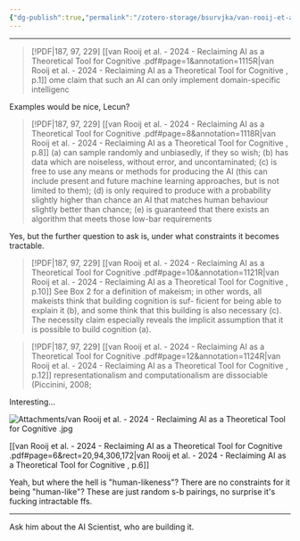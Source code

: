 ```yaml
---
{"dg-publish":true,"permalink":"/zotero-storage/bsurvjka/van-rooij-et-al/","noteIcon":""}
---
```


---

> [!PDF|187, 97, 229] [[van Rooij et al. - 2024 - Reclaiming AI as a Theoretical Tool for Cognitive .pdf#page=1&annotation=1115R|van Rooij et al. - 2024 - Reclaiming AI as a Theoretical Tool for Cognitive , p.1]]
> ome claim that such an AI can only implement domain-specific intelligenc

Examples would be nice, Lecun? 

> [!PDF|187, 97, 229] [[van Rooij et al. - 2024 - Reclaiming AI as a Theoretical Tool for Cognitive .pdf#page=8&annotation=1118R|van Rooij et al. - 2024 - Reclaiming AI as a Theoretical Tool for Cognitive , p.8]]
>  (a) can sample randomly and unbiasedly, if they so wish; (b) has data which are noiseless, without error, and uncontaminated; (c) is free to use any means or methods for producing the AI (this can include present and future machine learning approaches, but is not limited to them); (d) is only required to produce with a probability slightly higher than chance an AI that matches human behaviour slightly better than chance; (e) is guaranteed that there exists an algorithm that meets those low-bar requirements


Yes, but the further question to ask is, under what constraints it becomes tractable.

> [!PDF|187, 97, 229] [[van Rooij et al. - 2024 - Reclaiming AI as a Theoretical Tool for Cognitive .pdf#page=10&annotation=1121R|van Rooij et al. - 2024 - Reclaiming AI as a Theoretical Tool for Cognitive , p.10]]
> See Box 2 for a definition of makeism; in other words, all makeists think that building cognition is suf- ficient for being able to explain it (b), and some think that this building is also necessary (c). The necessity claim especially reveals the implicit assumption that it is possible to build cognition (a).


> [!PDF|187, 97, 229] [[van Rooij et al. - 2024 - Reclaiming AI as a Theoretical Tool for Cognitive .pdf#page=12&annotation=1124R|van Rooij et al. - 2024 - Reclaiming AI as a Theoretical Tool for Cognitive , p.12]]
> representationalism and computationalism are dissociable (Piccinini, 2008; 

Interesting...


![Attachments/van Rooij et al. - 2024 - Reclaiming AI as a Theoretical Tool for Cognitive .jpg](/img/user/Attachments/van%20Rooij%20et%20al.%20-%202024%20-%20Reclaiming%20AI%20as%20a%20Theoretical%20Tool%20for%20Cognitive%20.jpg)

[[van Rooij et al. - 2024 - Reclaiming AI as a Theoretical Tool for Cognitive .pdf#page=6&rect=20,94,306,172|van Rooij et al. - 2024 - Reclaiming AI as a Theoretical Tool for Cognitive , p.6]]

Yeah, but where the hell is "human-likeness"? 
	There are no constraints for it being "human-like"? These are just random s-b pairings, no surprise it's fucking intractable ffs. 


----
Ask him about the AI Scientist, who are building it. 

